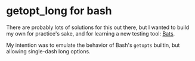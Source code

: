# getopt_long for bash

There are probably lots of solutions for this out there, but I wanted to build my own for practice's sake, and for learning a new testing tool: [Bats][].

My intention was to emulate the behavior of Bash's `getopts` builtin, but allowing single-dash long options.


[Bats]: https://github.com/bats-core/bats-core
